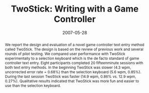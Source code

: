 ---
abstract: We report the design and evaluation of a novel game controller text entry
  method called TwoStick. The design is based on the review of previous work and several
  rounds of pilot testing. We compared user performance with TwoStick experimentally
  to a selection keyboard which is the de facto standard of game controller text entry.
  Eight participants completed 20 fifteenminute sessions with both text entry methods.
  In the beginning TwoStick was slower (4.3 wpm, uncorrected error rate = 0.68%) than
  the selection keyboard (5.6 wpm, 0.85%). During the last session TwoStick was faster
  (14.9 wpm, 0.86% vs. 12.9 wpm, 0.27%). Qualitative results indicated that TwoStick
  was more fun and easier to use than the selection keyboard.
authors:
- Thomas Költringer
- Poika Isokoski
- Thomas Grechenig
date: '2007-05-28'
featured: false
links:
- name: Publik
  url: https://publik.tuwien.ac.at/showentry.php?ID=141557&lang=2
publication_types:
- '1'
publishDate: '2007-05-28'
specifics: 'Vortrag: Graphics Interface 2007, Montreal, Canada; 28.05.2007 - 30.05.2007;
  in: "Proceedings of Graphics Interface 2007 (GI 2007)", Ch. Healey, E. Lank (Hrg.);
  ACM International Conference Proceeding Series, 234 (2007), ISBN: 0713-5424, ISSN:
  978-1-56881-337-0; S. 103 - 110.'
title: 'TwoStick: Writing with a Game Controller'
url_pdf: ''
---
